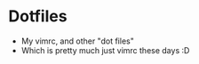 Dotfiles
========

* My vimrc, and other "dot files"
* Which is pretty much just vimrc these days :D
